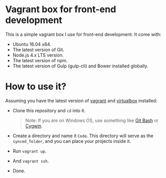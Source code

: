 # Vagrant box for front-end development
This is a simple vagrant box I use for front-end development. It come with:

  * Ubuntu 16.04 x64.
  * The latest version of Git.
  * Node.js 4.x LTS version.
  * The latest version of npm.
  * The latest version of Gulp (gulp-cli) and Bower installed globally.

# How to use it?
Assuming you have the latest version of [vagrant](https://www.vagrantup.com/) and [virtualbox](https://www.virtualbox.org/) installed:

  * Clone this repository and `cd` into it.

    > Note: If you are on Windows OS, use something like [Git Bash](https://git-scm.com/downloads) or [Cygwin](https://www.cygwin.com/).


  * Create a directory and name it `Code`. This directory will serve as the `synced_folder`, and you can place your projects inside it.
  * Run `vagrant up`.
  * And `vagrant ssh`.
  * Done.
